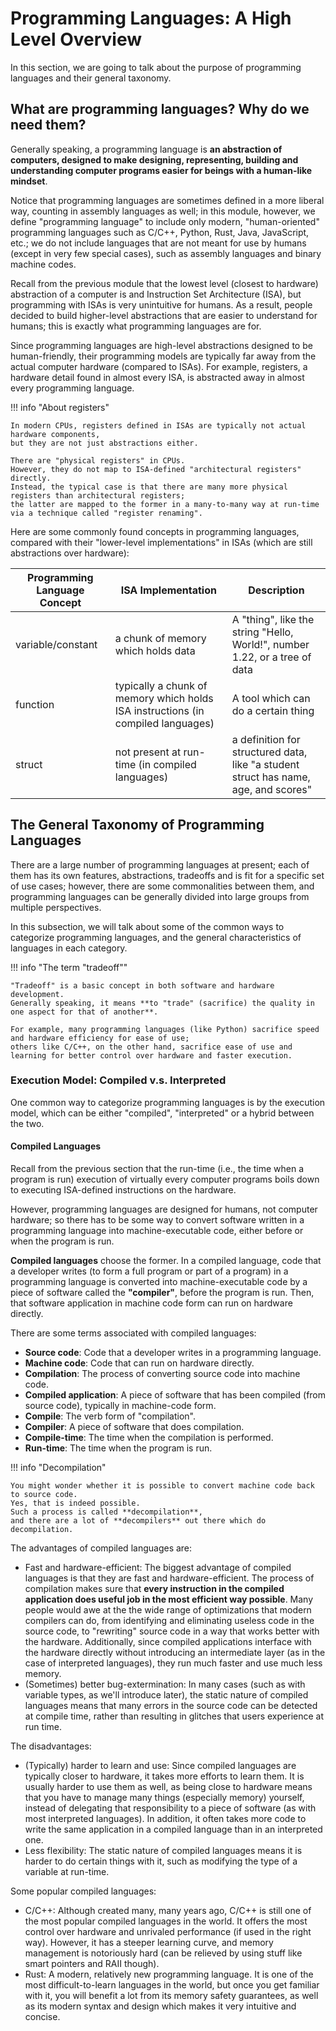 # Programming Languages: A High Level Overview

In this section, we are going to talk about
the purpose of programming languages and their general taxonomy.

## What are programming languages? Why do we need them?

Generally speaking,
a programming language is
**an abstraction of computers, designed to
make designing, representing, building and understanding computer programs easier for beings with a human-like mindset**.

Notice that programming languages are sometimes defined in a more liberal way, counting in assembly languages as well;
in this module, however, we define "programming language" to include only modern, "human-oriented" programming languages
such as C/C++, Python, Rust, Java, JavaScript, etc.;
we do not include languages that are not meant for use by humans (except in very few special cases),
such as assembly languages and binary machine codes.

Recall from the previous module that the lowest level
(closest to hardware) abstraction of a computer is and Instruction Set Architecture (ISA),
but programming with ISAs is very unintuitive for humans.
As a result, people decided to build higher-level abstractions that are easier to understand for humans;
this is exactly what programming languages are for.

Since programming languages are high-level abstractions designed to be human-friendly,
their programming models are typically far away from the actual computer hardware (compared to ISAs).
For example, registers, a hardware detail found in almost every ISA, is abstracted away in almost every programming language.

!!! info "About registers"

    In modern CPUs, registers defined in ISAs are typically not actual hardware components,
    but they are not just abstractions either.

    There are "physical registers" in CPUs.
    However, they do not map to ISA-defined "architectural registers" directly.
    Instead, the typical case is that there are many more physical registers than architectural registers;
    the latter are mapped to the former in a many-to-many way at run-time via a technique called "register renaming".

Here are some commonly found concepts in programming languages,
compared with their "lower-level implementations" in ISAs (which are still abstractions over hardware):

| Programming Language Concept | ISA Implementation | Description |
| -------------------------- | ----------------- | ----------- |
| variable/constant | a chunk of memory which holds data | A "thing", like the string "Hello, World!", number 1.22, or a tree of data |
| function | typically a chunk of memory which holds ISA instructions (in compiled languages) | A tool which can do a certain thing |
| struct | not present at run-time (in compiled languages) | a definition for structured data, like "a student struct has name, age, and scores" |

## The General Taxonomy of Programming Languages

There are a large number of programming languages at present;
each of them has its own features, abstractions, tradeoffs and is fit for a specific set of use cases;
however, there are some commonalities between them,
and programming languages can be generally divided into large groups from multiple perspectives.

In this subsection, we will talk about some of the common ways to categorize programming languages,
and the general characteristics of languages in each category.

!!! info "The term "tradeoff""

    "Tradeoff" is a basic concept in both software and hardware development.
    Generally speaking, it means **to "trade" (sacrifice) the quality in one aspect for that of another**.

    For example, many programming languages (like Python) sacrifice speed and hardware efficiency for ease of use;
    others like C/C++, on the other hand, sacrifice ease of use and learning for better control over hardware and faster execution.

### Execution Model: Compiled v.s. Interpreted

One common way to categorize programming languages is by the execution model,
which can be either "compiled", "interpreted" or a hybrid between the two.

#### Compiled Languages

Recall from the previous section that
the run-time (i.e., the time when a program is run)
execution of virtually every computer programs boils down to
executing ISA-defined instructions on the hardware.

However, programming languages are designed for humans, not computer hardware;
so there has to be some way to convert software written in a programming language into machine-executable code,
either before or when the program is run.

**Compiled languages** choose the former.
In a compiled language, code that a developer writes (to form a full program or part of a program) in a programming language
is converted into machine-executable code by a piece of software called the **"compiler"**,
before the program is run.
Then, that software application in machine code form can run on hardware directly.

There are some terms associated with compiled languages:

- **Source code**: Code that a developer writes in a programming language.
- **Machine code**: Code that can run on hardware directly.
- **Compilation**: The process of converting source code into machine code.
- **Compiled application**: A piece of software that has been compiled (from source code), typically in machine-code form.
- **Compile**: The verb form of "compilation".
- **Compiler**: A piece of software that does compilation.
- **Compile-time**: The time when the compilation is performed.
- **Run-time**: The time when the program is run.

!!! info "Decompilation"

    You might wonder whether it is possible to convert machine code back to source code.
    Yes, that is indeed possible.
    Such a process is called **decompilation**,
    and there are a lot of **decompilers** out there which do decompilation.

The advantages of compiled languages are:

- Fast and hardware-efficient:
The biggest advantage of compiled languages is that they are fast and hardware-efficient.
The process of compilation makes sure that
**every instruction in the compiled application does useful job in the most efficient way possible**.
Many people would awe at the the wide range of optimizations that modern compilers can do,
from identifying and eliminating useless code in the source code,
to "rewriting" source code in a way that works better with the hardware.
Additionally, since compiled applications interface with the hardware directly
without introducing an intermediate layer (as in the case of interpreted languages),
they run much faster and use much less memory.
- (Sometimes) better bug-extermination:
In many cases (such as with variable types, as we'll introduce later),
the static nature of compiled languages means that many errors in the source code
can be detected at compile time, rather than resulting in glitches that users experience at run time.

The disadvantages:

- (Typically) harder to learn and use:
Since compiled languages are typically closer to hardware,
it takes more efforts to learn them.
It is usually harder to use them as well,
as being close to hardware means that you have to manage many things (especially memory) yourself,
instead of delegating that responsibility to a piece of software (as with most interpreted languages).
In addition, it often takes more code to write the same application in a compiled language than in an interpreted one.
- Less flexibility:
The static nature of compiled languages means it is harder to do certain things with it,
such as modifying the type of a variable at run-time.

Some popular compiled languages:

- C/C++: Although created many, many years ago, C/C++ is still one of the most popular compiled languages in the world.
It offers the most control over hardware and unrivaled performance (if used in the right way).
However, it has a steeper learning curve,
and memory management is notoriously hard
(can be relieved by using stuff like smart pointers and RAII though).
- Rust: A modern, relatively new programming language.
It is one of the most difficult-to-learn languages in the world,
but once you get familiar with it, you will benefit a lot from its memory safety guarantees,
as well as its modern syntax and design which makes it very intuitive and concise.
